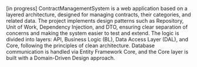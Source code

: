 [in progress] ContractManagementSystem is a web application based on a layered architecture, designed for managing contracts, their categories, and related data. The project implements design patterns such as Repository, Unit of Work, Dependency Injection, and DTO, ensuring clear separation of concerns and making the system easier to test and extend. The logic is divided into layers: API, Business Logic (BL), Data Access Layer (DAL), and Core, following the principles of clean architecture. Database communication is handled via Entity Framework Core, and the Core layer is built with a Domain-Driven Design approach.
